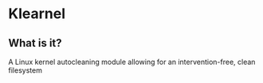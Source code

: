 Klearnel
========

What is it?
-----------

A Linux kernel autocleaning module allowing for an intervention-free, clean filesystem
